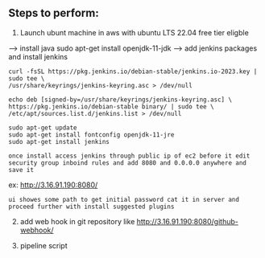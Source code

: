 Steps to perform:
-----------------------

1. Launch ubunt machine in aws with ubuntu LTS 22.04 free tier eligble 
   
  --> install java sudo apt-get install openjdk-11-jdk
  --> add jenkins packages and install jenkins 

    curl -fsSL https://pkg.jenkins.io/debian-stable/jenkins.io-2023.key | sudo tee \
    /usr/share/keyrings/jenkins-keyring.asc > /dev/null

    echo deb [signed-by=/usr/share/keyrings/jenkins-keyring.asc] \
    https://pkg.jenkins.io/debian-stable binary/ | sudo tee \
    /etc/apt/sources.list.d/jenkins.list > /dev/null

    sudo apt-get update
    sudo apt-get install fontconfig openjdk-11-jre
    sudo apt-get install jenkins

    once install access jenkins through public ip of ec2 before it edit security group inboind rules and add 8080 and 0.0.0.0 anywhere and save it

   ex: http://3.16.91.190:8080/

    ui showes some path to get initial password cat it in server and proceed further with install suggested plugins

2. add web hook in git repository like http://3.16.91.190:8080/github-webhook/

3. pipeline script 


